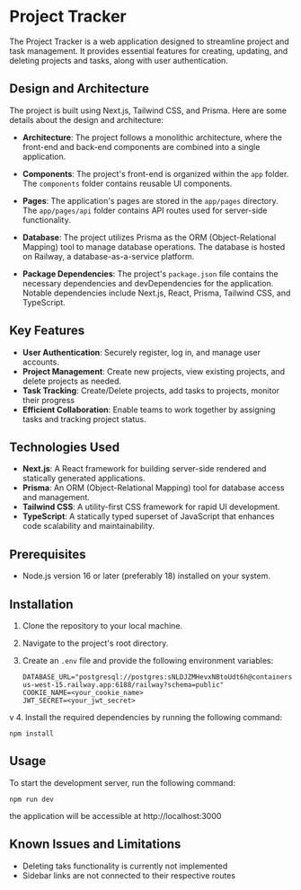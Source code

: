 # Project Tracker
<!-- ![Build Status](https://img.shields.io/travis/shaannessy25/project-tracker.svg) -->

The Project Tracker is a web application designed to streamline project and task management. It provides essential features for creating, updating, and deleting projects and tasks, along with user authentication.

## Design and Architecture

The project is built using Next.js, Tailwind CSS, and Prisma. Here are some details about the design and architecture:

- **Architecture**: The project follows a monolithic architecture, where the front-end and back-end components are combined into a single application.

- **Components**: The project's front-end is organized within the `app` folder. The `components` folder contains reusable UI components.

- **Pages**: The application's pages are stored in the `app/pages` directory. The `app/pages/api` folder contains API routes used for server-side functionality.

- **Database**: The project utilizes Prisma as the ORM (Object-Relational Mapping) tool to manage database operations. The database is hosted on Railway, a database-as-a-service platform.

- **Package Dependencies**: The project's `package.json` file contains the necessary dependencies and devDependencies for the application. Notable dependencies include Next.js, React, Prisma, Tailwind CSS, and TypeScript.


## Key Features

- **User Authentication**: Securely register, log in, and manage user accounts.
- **Project Management**: Create new projects, view existing projects, and delete projects as needed.
- **Task Tracking**: Create/Delete projects, add tasks to projects, monitor their progress
- **Efficient Collaboration**: Enable teams to work together by assigning tasks and tracking project status.

## Technologies Used

- **Next.js**: A React framework for building server-side rendered and statically generated applications.
- **Prisma**: An ORM (Object-Relational Mapping) tool for database access and management.
- **Tailwind CSS**: A utility-first CSS framework for rapid UI development.
- **TypeScript**: A statically typed superset of JavaScript that enhances code scalability and maintainability.

## Prerequisites

- Node.js version 16 or later (preferably 18) installed on your system.

## Installation

1. Clone the repository to your local machine.
2. Navigate to the project's root directory.
3. Create an `.env` file and provide the following environment variables:

   ```plaintext
   DATABASE_URL="postgresql://postgres:sNLDJZMHevxNBtoUdt6h@containers-us-west-15.railway.app:6188/railway?schema=public"
   COOKIE_NAME=<your_cookie_name>
   JWT_SECRET=<your_jwt_secret>
v
4. Install the required dependencies by running the following command:

   ```plaintext
   npm install
   ```

## Usage
To start the development server, run the following command:

   ```plaintext
   npm run dev
   ```
the application will be accessible at http://localhost:3000

## Known Issues and Limitations
* Deleting taks functionality is currently not implemented
* Sidebar links are not connected to their respective routes